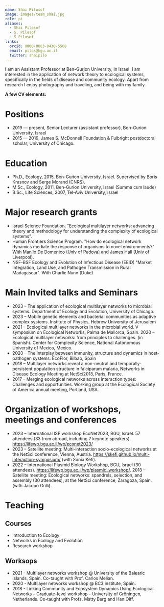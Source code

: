 ```yaml
---
name: Shai Pilosof
image: images/team_shai.jpg
role: pi
aliases:
  - Shai Pilosof
  - S. Pilosof
  - S Pilosof
links:
  orcid: 0000-0003-0430-5568
  email: pilos@bgu.ac.il
  twitter: shaipilo
---
```


I am an Assistant Professor at Ben-Gurion University, in Israel. I am interested in the application of network theory to ecological systems, specifically in the fields of disease and community ecology. Apart from research I enjoy photography and traveling, and being with my family.

**A few CV elements:**

# Positions
- 2019 — present, Senior Lecturer (assistant professor), Ben-Gurion University, Israel
- 2015 — 2019, James S. McDonnell Foundation & Fulbright postdoctoral scholar, University of Chicago.

# Education
- Ph.D., Ecology, 2015, Ben-Gurion University, Israel. Supervised by Boris Krasnov and Serge Morand (CNRS).
- M.Sc., Ecology, 2011, Ben-Gurion University, Israel (Summa cum laude)
- B.Sc., Life Sciences, 2007, Tel-Aviv University, Israel

# Major research grants
- Israel Science Foundation. "Ecological multilayer networks: advancing theory and methodology for understanding the complexity of ecological systems".
- Human Frontiers Science Program. "How do ecological network dynamics mediate the response of organisms to novel environments?"  With Manlio De Domenico (Univ of Padova) and James Hall (Univ of Liverpool).
- NSF-BSF Ecology and Evolution of Infectious Disease (EEID) "Market Integration, Land Use, and Pathogen Transmission in Rural Madagascar". With Charlie Nunn (Duke)

# Main Invited talks and Seminars
- 2023 – The application of ecological multilayer networks to microbial systems. Department of Ecology and Evolution, University of Chicago.
- 2023 – Mobile genetic elements and bacterial communities as adaptive complex systems. Institute of Physics, Hebrew University of Jerusalem
- 2021 – Ecological multilayer networks in the microbial world. V symposium on Ecological Networks, Palma de Mallorca, Spain.
2020 – Ecological multilayer networks: from principles to challenges. (in Spanish). Center for Complexity Science, National Autonomous University of Mexico, Mexico.
- 2020 – The interplay between immunity, structure and dynamics in host-pathogen systems. EcoFlor, Bilbao, Spain
- 2018 –  Multilayer networks reveal a non-neutral and temporally-persistent population structure in falciparum malaria, Networks in Disease Ecology Meeting at NetSci2018, Paris, France.
- 2017 – Merging ecological networks across interaction types: Challenges and opportunities. Working group at the Ecological Society of America annual meeting, Portland, USA.

# Organization of workshops, meetings and conferences
- 2023 – International ISF workshop EcoNet2023, BGU, Israel. 57 attendees (33 from abroad, including 7 keynote speakers).  https://lifewp.bgu.ac.il/wp/econet2023/ 
- 2023 – Satellite meeting: Multi-interaction socio-ecological networks at the NetSci conference, Vienna, Austria. https://skefi.github.io/multi-interaction-symposium/ (with Sonia Kefi).
- 2022 – International Plasmid Biology Workshop, BGU, Israel (30 attendees). https://lifewp.bgu.ac.il/wp/plasmid_workshop/.
2018 – Satellite meeting: Ecological networks: spandrels, selection, and assembly (30 attendees), at the NetSci conference, Zaragoza, Spain. (with Jacopo Grilli).

# Teaching

## Courses
- Introduction to Ecology
- Networks in Ecology and Evolution
- Research workshop

## Worksops
- 2021 - Multilayer networks workshop @ University of the Balearic Islands, Spain. Co-taught with Prof. Carlos Melian.
- 2020 - Multilayer networks workshop @ BC3 institute, Spain.
- 2018 - Linking Community and Ecosystem Dynamics Using Ecological Networks – Graduate-level workshop – University of Gröningen, Netherlands. Co-taught with Profs. Matty Berg and Han Olff.

